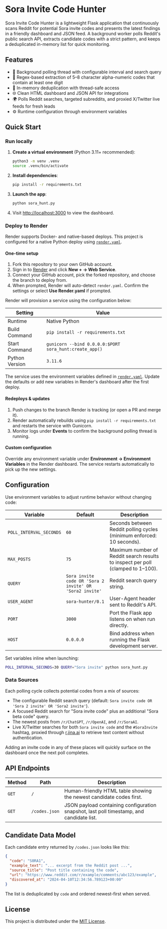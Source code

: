 # Sora Invite Code Hunter

Sora Invite Code Hunter is a lightweight Flask application that continuously scans Reddit for potential Sora invite codes and presents the latest findings in a friendly dashboard and JSON feed. A background worker polls Reddit's public search API, extracts candidate codes with a strict pattern, and keeps a deduplicated in-memory list for quick monitoring.

## Features

- 🔁 Background polling thread with configurable interval and search query
- 🔎 Regex-based extraction of 5–8 character alpha-numeric codes that contain at least one digit
- 🧠 In-memory deduplication with thread-safe access
- 🌐 Clean HTML dashboard and JSON API for integrations
- 🌍 Polls Reddit searches, targeted subreddits, and proxied X/Twitter live feeds for fresh leads
- ⚙️ Runtime configuration through environment variables

## Quick Start

### Run locally

1. **Create a virtual environment** (Python 3.11+ recommended):
   ```bash
   python3 -m venv .venv
   source .venv/bin/activate
   ```
2. **Install dependencies**:
   ```bash
   pip install -r requirements.txt
   ```
3. **Launch the app**:
   ```bash
   python sora_hunt.py
   ```
4. Visit [http://localhost:3000](http://localhost:3000) to view the dashboard.

### Deploy to Render

Render supports Docker- and native-based deploys. This project is configured for a native Python deploy using [`render.yaml`](render.yaml).

#### One-time setup

1. Fork this repository to your own GitHub account.
2. Sign in to [Render](https://render.com) and click **New + → Web Service**.
3. Connect your GitHub account, pick the forked repository, and choose the branch to deploy from.
4. When prompted, Render will auto-detect `render.yaml`. Confirm the settings or select **Use Render.yaml** if prompted.

Render will provision a service using the configuration below:

| Setting | Value |
| --- | --- |
| Runtime | Native Python |
| Build Command | `pip install -r requirements.txt` |
| Start Command | `gunicorn --bind 0.0.0.0:$PORT sora_hunt:create_app()` |
| Python Version | `3.11.6` |

The service uses the environment variables defined in [`render.yaml`](render.yaml). Update the defaults or add new variables in Render's dashboard after the first deploy.

#### Redeploys & updates

1. Push changes to the branch Render is tracking (or open a PR and merge it).
2. Render automatically rebuilds using `pip install -r requirements.txt` and restarts the service with Gunicorn.
3. Monitor logs under **Events** to confirm the background polling thread is running.

#### Custom configuration

Override any environment variable under **Environment → Environment Variables** in the Render dashboard. The service restarts automatically to pick up the new settings.

## Configuration

Use environment variables to adjust runtime behavior without changing code:

| Variable | Default | Description |
| --- | --- | --- |
| `POLL_INTERVAL_SECONDS` | `60` | Seconds between Reddit polling cycles (minimum enforced: 10 seconds). |
| `MAX_POSTS` | `75` | Maximum number of Reddit search results to inspect per poll (clamped to 1–100). |
| `QUERY` | `Sora invite code OR 'Sora 2 invite' OR 'Sora2 invite'` | Reddit search query string. |
| `USER_AGENT` | `sora-hunter/0.1` | User-Agent header sent to Reddit's API. |
| `PORT` | `3000` | Port the Flask app listens on when run directly. |
| `HOST` | `0.0.0.0` | Bind address when running the Flask development server. |

Set variables inline when launching:

```bash
POLL_INTERVAL_SECONDS=30 QUERY="Sora invite" python sora_hunt.py
```

### Data Sources

Each polling cycle collects potential codes from a mix of sources:

- The configurable Reddit search query (default: `Sora invite code OR 'Sora 2 invite' OR 'Sora2 invite'`).
- A focused Reddit search for "Sora invite code" plus an additional "Sora beta code" query.
- The newest posts from `/r/ChatGPT`, `/r/OpenAI`, and `/r/SoraAI`.
- Live X/Twitter searches for both `Sora invite code` and the `#SoraInvite` hashtag, proxied through [r.jina.ai](https://r.jina.ai/) to retrieve text content without authentication.

Adding an invite code in any of these places will quickly surface on the dashboard once the next poll completes.

## API Endpoints

| Method | Path | Description |
| --- | --- | --- |
| `GET` | `/` | Human-friendly HTML table showing the newest candidate codes first. |
| `GET` | `/codes.json` | JSON payload containing configuration snapshot, last poll timestamp, and candidate list. |

## Candidate Data Model

Each candidate entry returned by `/codes.json` looks like this:

```json
{
  "code": "S0RA1",
  "example_text": "... excerpt from the Reddit post ...",
  "source_title": "Post title containing the code",
  "url": "https://www.reddit.com/r/example/comments/abc123/example",
  "discovered_at": "2024-04-10T12:34:56.789123+00:00"
}
```

The list is deduplicated by `code` and ordered newest-first when served.

## License

This project is distributed under the [MIT License](LICENSE).
